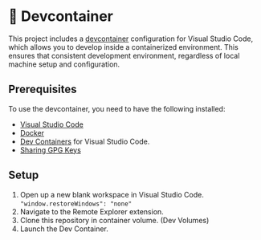 # :whale: Devcontainer

This project includes a [devcontainer](https://code.visualstudio.com/docs/devcontainers/containers) configuration for Visual Studio Code, which allows you to develop inside a containerized environment. This ensures that consistent development environment, regardless of local machine setup and configuration.

## Prerequisites

To use the devcontainer, you need to have the following installed:

- [Visual Studio Code](https://code.visualstudio.com/)
- [Docker](https://www.docker.com/get-started)
- [Dev Containers](https://marketplace.visualstudio.com/items?itemName=ms-vscode-remote.remote-containers) for Visual Studio Code.
- [Sharing GPG Keys](https://code.visualstudio.com/remote/advancedcontainers/sharing-git-credentials#_sharing-gpg-keys)

## Setup

1. Open up a new blank workspace in Visual Studio Code.\
  `"window.restoreWindows": "none"`
2. Navigate to the Remote Explorer extension.
3. Clone this repository in container volume. (Dev Volumes)
4. Launch the Dev Container.
